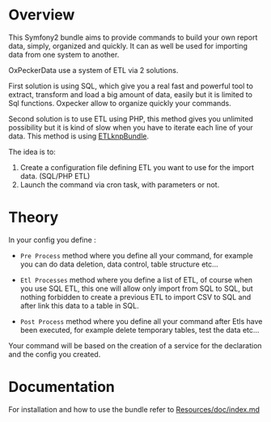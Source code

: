 Overview
========

This Symfony2 bundle aims to provide commands to build your own report data, simply, 
organized and quickly. It can as well be used for importing data from one system to another.

OxPeckerData use a system of ETL via 2 solutions. 

First solution is using SQL, which give you a real fast and powerful tool to extract, 
transform and load a big amount of data, easily but it is limited to Sql functions. Oxpecker 
allow to organize quickly your commands.

Second solution is to use ETL using PHP, this method gives you unlimited possibility 
but it is kind of slow when you have to iterate each line of your data. This method is using [ETLknpBundle](https://github.com/docteurklein/php-etl).

The idea is to:

1. Create a configuration file defining ETL you want to use for the import data. (SQL/PHP ETL)
2. Launch the command via cron task, with parameters or not.


Theory
======

In your config you define :

- `Pre Process` method where you define all your command, for example you can do data 
deletion, data control, table structure etc...

- `Etl Processes` method where you define a list of ETL, of course when you use SQL ETL, 
this one will allow only import from SQL to SQL, but nothing forbidden to create a previous 
ETL to import CSV to SQL and after link this data to a table in SQL.
    
- `Post Process` method where you define all your command after Etls have been executed, 
for example delete temporary tables, test the data etc...

Your command will be based on the creation of a service for the declaration and the config you created.


Documentation
=============

For installation and how to use the bundle refer to [Resources/doc/index.md](Resources/doc/index.md)
